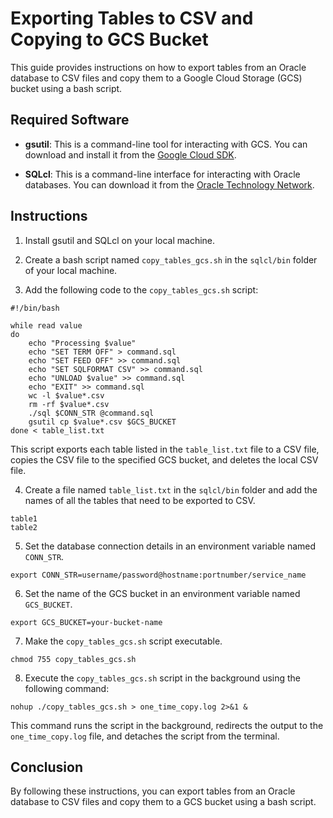 # Exporting Tables to CSV and Copying to GCS Bucket

This guide provides instructions on how to export tables from an Oracle database to CSV files and copy them to a Google Cloud Storage (GCS) bucket using a bash script.

## Required Software

- **gsutil**: This is a command-line tool for interacting with GCS. You can download and install it from the [Google Cloud SDK](https://cloud.google.com/sdk/docs/install).

- **SQLcl**: This is a command-line interface for interacting with Oracle databases. You can download it from the [Oracle Technology Network](https://www.oracle.com/database/technologies/appdev/sqlcl.html).

## Instructions

1. Install gsutil and SQLcl on your local machine.

2. Create a bash script named `copy_tables_gcs.sh` in the `sqlcl/bin` folder of your local machine.

3. Add the following code to the `copy_tables_gcs.sh` script:

```
#!/bin/bash

while read value
do
    echo "Processing $value"
    echo "SET TERM OFF" > command.sql
    echo "SET FEED OFF" >> command.sql
    echo "SET SQLFORMAT CSV" >> command.sql
    echo "UNLOAD $value" >> command.sql
    echo "EXIT" >> command.sql
    wc -l $value*.csv
    rm -rf $value*.csv
    ./sql $CONN_STR @command.sql
    gsutil cp $value*.csv $GCS_BUCKET
done < table_list.txt
```

This script exports each table listed in the `table_list.txt` file to a CSV file, copies the CSV file to the specified GCS bucket, and deletes the local CSV file.

4. Create a file named `table_list.txt` in the `sqlcl/bin` folder and add the names of all the tables that need to be exported to CSV.

```
table1
table2
```

5. Set the database connection details in an environment variable named `CONN_STR`.

```
export CONN_STR=username/password@hostname:portnumber/service_name
```

6. Set the name of the GCS bucket in an environment variable named `GCS_BUCKET`.

```
export GCS_BUCKET=your-bucket-name
```

7. Make the `copy_tables_gcs.sh` script executable.

```
chmod 755 copy_tables_gcs.sh
```

8. Execute the `copy_tables_gcs.sh` script in the background using the following command:

```
nohup ./copy_tables_gcs.sh > one_time_copy.log 2>&1 &
```

This command runs the script in the background, redirects the output to the `one_time_copy.log` file, and detaches the script from the terminal.

## Conclusion

By following these instructions, you can export tables from an Oracle database to CSV files and copy them to a GCS bucket using a bash script.